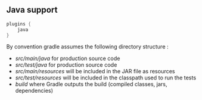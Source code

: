 ## Java support

```kotlin
plugins {
    java
}
```

By convention gradle assumes the following directory structure :

* *src/main/java* for production source code
* *src/test/java* for production source code
* *src/main/resources* will be included in the JAR file as resources
* *src/test/resources* will be included in the classpath used to run the tests
* *build* where Gradle outputs the build (compiled classes, jars, dependencies)

